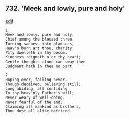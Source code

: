 
## 732.  'Meek and lowly, pure and holy'
[edit](https://docs.google.com/document/d/1B2r29n_SGrGXb7tJfJmYhnTDKPAr0DRe/edit?mode=html)



    1.
    Meek and lowly, pure and holy.
    Chief among the blessed three.
    Turning sadness into gladness,
    Heav'n born art thou, charity!
    Pity dwelleth in thy bosom.
    Kindness reigneth o'er thy heart;
    Gentle thoughts alone can sway thee
    Judgment hath in thee no part.

    2.
    Hoping ever, failing never.
    Though deceived, believing still;
    Long abiding, all confiding
    To thy heav'nly Father's will;
    Never weary of well-doing.
    Never fearful of the end;
    Claiming all mankind as brothers,
    Thou dost all alike befriend.
